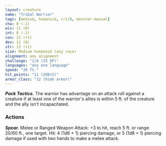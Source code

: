 ```yaml
---
layout: creature
name: "Tribal Warrior"
tags: [medium, humanoid, cr1/8, monster-manual]
cha: 8 (-1)
wis: 11 (0)
int: 8 (-1)
con: 12 (+1)
dex: 11 (0)
str: 13 (+1)
size: Medium humanoid (any race)
alignment: any alignment
challenge: "1/8 (25 XP)"
languages: "any one language"
speed: "30 ft."
hit_points: "11 (2d8+2)"
armor_class: "12 (hide armor)"
---
```


***Pack Tactics.*** The warrior has advantage on an attack roll against a creature if at least one of the warrior's allies is within 5 ft. of the creature and the ally isn't incapacitated.

### Actions

***Spear.*** Melee or Ranged Weapon Attack: +3 to hit, reach 5 ft. or range 20/60 ft., one target. Hit: 4 (1d6 + 1) piercing damage, or 5 (1d8 + 1) piercing damage if used with two hands to make a melee attack.
